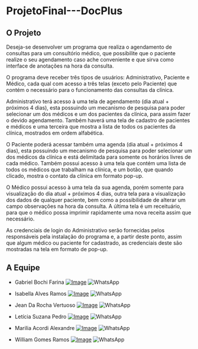 # ProjetoFinal---DocPlus

## O Projeto

  Deseja-se desenvolver um programa que realiza o agendamento de consultas para um consultório médico, que possibilite que o paciente realize o seu agendamento caso ache conveniente e 	que sirva como interface de anotações na hora da consulta.  
  
  O programa deve receber três tipos de usuários: Administrativo, Paciente e Médico, cada qual com acesso a três telas (exceto pelo Paciente) que contém o necessário para o funcionamento das consultas da clínica.  
  
  Administrativo terá acesso à uma tela de agendamento (dia atual + próximos 4 dias), esta possuindo um mecanismo de pesquisa para poder selecionar um dos médicos e um dos pacientes da clínica, para assim fazer o devido agendamento. Também haverá uma tela de cadastro de pacientes e médicos e uma terceira que mostra a lista de todos os pacientes da clínica, mostrados em ordem alfabética.  
  
  O Paciente poderá acessar também uma agenda (dia atual + próximos 4 dias), esta possuindo um mecanismo de pesquisa para poder selecionar um dos médicos da clínica e está delimitada para somente os horários livres de cada médico. Também possui acesso à uma tela que contém uma lista de todos os médicos que trabalham na clínica, e um botão, que quando clicado, mostra o contato da clínica em formato pop-up.  
  
  O Médico possui acesso à uma tela da sua agenda, porém somente para visualização do dia atual + próximos 4 dias, outra tela para a visualização dos dados de qualquer paciente, bem como a possibilidade de alterar um campo observações na hora da consulta. A última tela é um receituário, para que o médico possa imprimir rapidamente uma nova receita assim que necessário.  
  
  As credenciais de login do Administrativo serão fornecidas pelos responsáveis pela instalação do programa e, a partir deste ponto, assim que algum médico ou paciente for cadastrado, as credenciais deste são mostradas na tela em formato de pop-up.

## A Equipe

- Gabriel Bochi Farina 
[![Image](https://img.shields.io/badge/GitHub-100000?style=for-the-badge&logo=github&logoColor=white)](https://github.com/GabrielFar)
![WhatsApp](https://img.shields.io/badge/(49)98429_7233-WhatsApp-25D366?style=for-the-badge&logo=whatsapp&logoColor=white) 

- Isabella Alves Ramos 
[![Image](https://img.shields.io/badge/GitHub-100000?style=for-the-badge&logo=github&logoColor=white)](https://github.com/IsabellaAlves2)
![WhatsApp](https://img.shields.io/badge/(47)8915_3309-WhatsApp-25D366?style=for-the-badge&logo=whatsapp&logoColor=white) 

- Jean Da Rocha Vertuoso 
[![Image](https://img.shields.io/badge/GitHub-100000?style=for-the-badge&logo=github&logoColor=white)](https://github.com/Jean-Vertuoso)
![WhatsApp](https://img.shields.io/badge/(48)9814_6654-WhatsApp-25D366?style=for-the-badge&logo=whatsapp&logoColor=white) 

- Letícia Suzana Pedro 
[![Image](https://img.shields.io/badge/GitHub-100000?style=for-the-badge&logo=github&logoColor=white)](https://github.com/leticiasu)
![WhatsApp](https://img.shields.io/badge/(47)9694_8461-WhatsApp-25D366?style=for-the-badge&logo=whatsapp&logoColor=white) 

- Marilia Acordi Alexandre 
[![Image](https://img.shields.io/badge/GitHub-100000?style=for-the-badge&logo=github&logoColor=white)](https://github.com/alexandre-ma93)
![WhatsApp](https://img.shields.io/badge/(48)9193_5186-WhatsApp-25D366?style=for-the-badge&logo=whatsapp&logoColor=white) 

- William Gomes Ramos 
[![Image](https://img.shields.io/badge/GitHub-100000?style=for-the-badge&logo=github&logoColor=white)](https://github.com/williamgomesramos)
![WhatsApp](https://img.shields.io/badge/(73)8883_2354-WhatsApp-25D366?style=for-the-badge&logo=whatsapp&logoColor=white)
